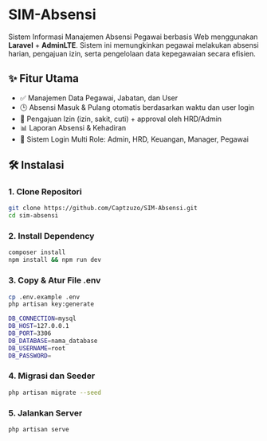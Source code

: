 # SIM-Absensi

Sistem Informasi Manajemen Absensi Pegawai berbasis Web menggunakan **Laravel** + **AdminLTE**. Sistem ini memungkinkan pegawai melakukan absensi harian, pengajuan izin, serta pengelolaan data kepegawaian secara efisien.

## ✨ Fitur Utama

-   ✅ Manajemen Data Pegawai, Jabatan, dan User
-   🕒 Absensi Masuk & Pulang otomatis berdasarkan waktu dan user login
-   📝 Pengajuan Izin (izin, sakit, cuti) + approval oleh HRD/Admin
-   📊 Laporan Absensi & Kehadiran
-   🔐 Sistem Login Multi Role: Admin, HRD, Keuangan, Manager, Pegawai

## 🛠️ Instalasi

### 1. Clone Repositori

```bash
git clone https://github.com/Captzuzo/SIM-Absensi.git
cd sim-absensi
```

### 2. Install Dependency

```bash
composer install
npm install && npm run dev
```

### 3. Copy & Atur File .env

```bash
cp .env.example .env
php artisan key:generate
```

```bash
DB_CONNECTION=mysql
DB_HOST=127.0.0.1
DB_PORT=3306
DB_DATABASE=nama_database
DB_USERNAME=root
DB_PASSWORD=
```

### 4. Migrasi dan Seeder

```bash
php artisan migrate --seed
```

### 5. Jalankan Server

```bash
php artisan serve
```
